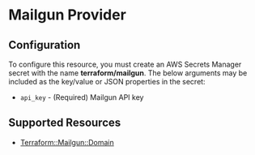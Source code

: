 # Mailgun Provider

## Configuration

To configure this resource, you must create an AWS Secrets Manager secret with the name **terraform/mailgun**. The below arguments may be included as the key/value or JSON properties in the secret:

* `api_key` - (Required) Mailgun API key



## Supported Resources

* [Terraform::Mailgun::Domain](Domain.md)